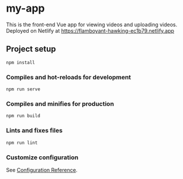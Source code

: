 # my-app
This is the front-end Vue app for viewing videos and uploading videos.
Deployed on Netlify at https://flamboyant-hawking-ec1b79.netlify.app

## Project setup
```
npm install
```

### Compiles and hot-reloads for development
```
npm run serve
```

### Compiles and minifies for production
```
npm run build
```

### Lints and fixes files
```
npm run lint
```

### Customize configuration
See [Configuration Reference](https://cli.vuejs.org/config/).
